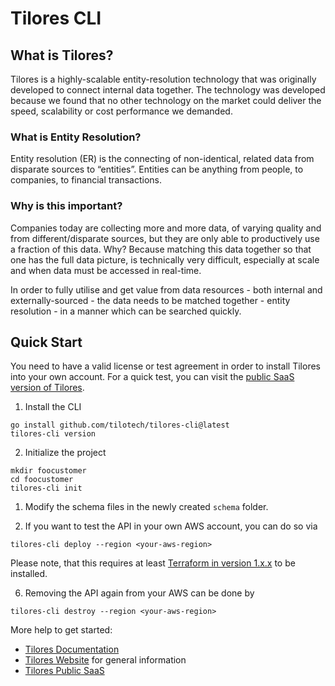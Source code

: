 # Tilores CLI

## What is Tilores?

Tilores is a highly-scalable entity-resolution technology that was
originally developed to connect internal data together. The technology was
developed because we found that no other technology on the market could
deliver the speed, scalability or cost performance we demanded.

### What is Entity Resolution?

Entity resolution (ER) is the connecting of non-identical, related data from
disparate sources to “entities”. Entities can be anything from people, to
companies, to financial transactions.

### Why is this important?

Companies today are collecting more and more data, of varying quality and
from different/disparate sources, but they are only able to productively use
a fraction of this data. Why? Because matching this data together so that one
has the full data picture, is technically very difficult, especially at scale
and when data must be accessed in real-time. 

In order to fully utilise and get value from data resources - both
internal and externally-sourced - the data needs to be matched together -
entity resolution - in a manner which can be searched quickly.

## Quick Start

You need to have a valid license or test agreement in order to install Tilores
into your own account. For a quick test, you can visit the
[public SaaS version of Tilores](https://app.tilores.io).

1. Install the CLI

```
go install github.com/tilotech/tilores-cli@latest
tilores-cli version
```

2. Initialize the project

```
mkdir foocustomer
cd foocustomer
tilores-cli init
```

1. Modify the schema files in the newly created `schema` folder.

2. If you want to test the API in your own AWS account, you can do so via

```
tilores-cli deploy --region <your-aws-region>
```

Please note, that this requires at least
[Terraform in version 1.x.x](https://www.terraform.io) to be installed.

6. Removing the API again from your AWS can be done by

```
tilores-cli destroy --region <your-aws-region>
```

More help to get started:

* [Tilores Documentation](https://docs.tilotech.io)
* [Tilores Website](https://tilores.io) for general information
* [Tilores Public SaaS](https://app.tilores.io)
